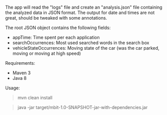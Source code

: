 The app will read the "logs" file and create an "analysis.json" file containing the analyzed data in JSON format.
The output for date and times are not great, should be tweaked with some annotations.

The root JSON object contains the following fields:
- appTime: Time spent per each application
- searchOccurrences: Most used searched words in the search box
- vehicleStateOccurrences: Moving state of the car (was the car parked, moving or moving at high speed)

Requirements:
- Maven 3
- Java 8

Usage:
> mvn clean install

> java -jar target/mbit-1.0-SNAPSHOT-jar-with-dependencies.jar
